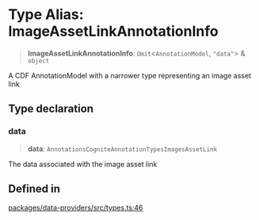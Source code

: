 # Type Alias: ImageAssetLinkAnnotationInfo

> **ImageAssetLinkAnnotationInfo**: `Omit`\<`AnnotationModel`, `"data"`\> & `object`

A CDF AnnotationModel with a narrower type representing an image asset link

## Type declaration

### data

> **data**: `AnnotationsCogniteAnnotationTypesImagesAssetLink`

The data associated with the image asset link

## Defined in

[packages/data-providers/src/types.ts:46](https://github.com/cognitedata/reveal/blob/2acd9d17229d2bc8e309653b4d6a39ad941e44f1/viewer/packages/data-providers/src/types.ts#L46)
